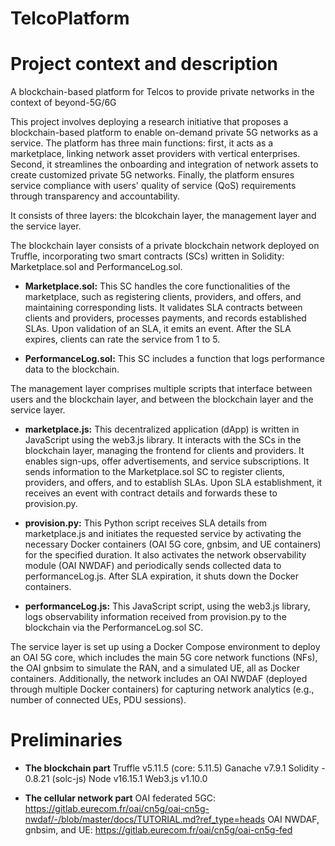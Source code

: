 # TelcoPlatform


# Project context and description

A blockchain-based platform for Telcos to provide private networks in the context of beyond-5G/6G

This project involves deploying a research initiative that proposes a blockchain-based platform to enable on-demand private 5G networks as a service. The platform has three main functions: first, it acts as a marketplace, linking network asset providers with vertical enterprises. Second, it streamlines the onboarding and integration of network assets to create customized private 5G networks. Finally, the platform ensures service compliance with users' quality of service (QoS) requirements through transparency and accountability.

It consists of three layers: the blcokchain layer, the management layer and the service layer.

The blockchain layer consists of a private blockchain network deployed on Truffle, incorporating two smart contracts (SCs) written in Solidity: Marketplace.sol and PerformanceLog.sol.

- **Marketplace.sol:** This SC handles the core functionalities of the marketplace, such as registering clients, providers, and offers, and maintaining corresponding lists. It validates SLA contracts between clients and providers, processes payments, and records established SLAs. Upon validation of an SLA, it emits an event. After the SLA expires, clients can rate the service from 1 to 5.
  
- **PerformanceLog.sol:** This SC includes a function that logs performance data to the blockchain.

The management layer comprises multiple scripts that interface between users and the blockchain layer, and between the blockchain layer and the service layer.

- **marketplace.js:** This decentralized application (dApp) is written in JavaScript using the web3.js library. It interacts with the SCs in the blockchain layer, managing the frontend for clients and providers. It enables sign-ups, offer advertisements, and service subscriptions. It sends information to the Marketplace.sol SC to register clients, providers, and offers, and to establish SLAs. Upon SLA establishment, it receives an event with contract details and forwards these to provision.py.

- **provision.py:** This Python script receives SLA details from marketplace.js and initiates the requested service by activating the necessary Docker containers (OAI 5G core, gnbsim, and UE containers) for the specified duration. It also activates the network observability module (OAI NWDAF) and periodically sends collected data to performanceLog.js. After SLA expiration, it shuts down the Docker containers.

- **performanceLog.js:** This JavaScript script, using the web3.js library, logs observability information received from provision.py to the blockchain via the PerformanceLog.sol SC.

The service layer is set up using a Docker Compose environment to deploy an OAI 5G core, which includes the main 5G core network functions (NFs), the OAI gnbsim to simulate the RAN, and a simulated UE, all as Docker containers. Additionally, the network includes an OAI NWDAF (deployed through multiple Docker containers) for capturing network analytics (e.g., number of connected UEs, PDU sessions).

# Preliminaries

- **The blockchain part** 
Truffle v5.11.5 (core: 5.11.5)
Ganache v7.9.1
Solidity - 0.8.21 (solc-js)
Node v16.15.1
Web3.js v1.10.0


- **The cellular network part**
OAI federated 5GC: https://gitlab.eurecom.fr/oai/cn5g/oai-cn5g-nwdaf/-/blob/master/docs/TUTORIAL.md?ref_type=heads
OAI NWDAF, gnbsim, and UE: https://gitlab.eurecom.fr/oai/cn5g/oai-cn5g-fed

